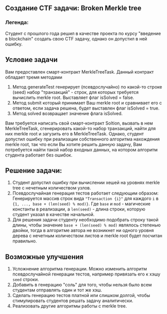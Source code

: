 ## Создание CTF задачи: Broken Merkle tree

### Легенда:
Студент с прошлого года решил в качестве проекта по курсу "введение в blockchain" создать свою CTF задачу, однако он допустил в ней ошибку.

## Условие задачи
Вам предоставлен смарт-контракт MerkleTreeTask. Данный контракт обладает тремя методами

1. Метод generateTest генерирует (псевдослучайно) по какой-то строке (seed) набор "транзакций" - строк, для которых требуется вычислить merkle root. Выставляет флаг isSolved = false.
2. Метод submit который принимает Ваш merkle root и сравнивает его с ответом, если задача решена, будет выставлен флаг isSolved = true.
3. Метод solved возвращает значение флага isSolved.

Вам требуется написать свой смарт-контракт Soltion, вызвать в нем MerkleTreeTask, сгенерировать какой-то набор транзакций, найти для них merkle root и загузить его в MerkleTreeTask.
Однако, студент допустил ошибку при реализации собственного алгоритма нахождения merkle root, так что если Вы хотите решить данную задачу, Вам потребуется найти такой набор входных данных, на котором алгоритм студента работает без ошибок.


## Решение задачи:
1. Студент допустил ошибку при вычислении хешей на уровнях merkle tree с нечетным количеством узлов.
2. Псевдослучайная генерация тестов работает следующим образом:
    Генерируется массив строк вида `"Transaction {i}"` для каждого `i` в `{1, ..., base + (len(seed) % mod)}`.
    Где `base` и `mod` - магические константы в реализации, а `len(seed)` - длина строки, которую студент указал в качестве начальной.
3. Для решения задачи студенту необходимо подобрать строку такой длины, чтобы значение `base + (len(seed) % mod)` являлось степенью двойки, тогда в алгоритме автора не возникнет ни одного уровня дерева с нечетным количеством листов и merkle root будет посчитан правильно.

## Возможные улучшения
1. Усложнение алгоритма генерации. Можно изменить алгоритм псевдослучайной генерации тестов, например привязать его к хэшу `seed` строки.
2. Добавить в генерацию "соль" для того, чтобы нельзя было всем студентам отправлять один и тот же хэш.
3. Сделать генерацию тестов платной или слишком долгой, чтобы стимулировать студентов решать задачу аналитически.
4. Реализовать другие алгоритмы работы с merkle tree.
